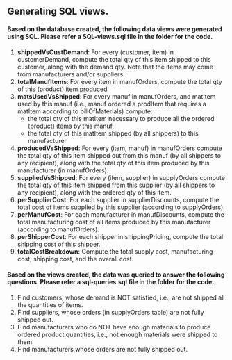 ## Generating SQL views.

#### Based on the database created, the following data views were generated using SQL. Please refer a SQL-views.sql file in the folder for the code.

1. **shippedVsCustDemand**: For every (customer, item) in customerDemand, compute the total qty of this item shipped to this customer, along with the demand qty. Note that the items may come from manufacturers and/or suppliers
2. **totalManufItems**: For every item in manufOrders, compute the total qty of this (product) item produced
3. **matsUsedVsShipped**: For every manuf in manufOrders, and matItem used by this manuf (i.e., manuf ordered a prodItem that requires a matItem according to billOfMaterials) compute:
	- the total qty of this matItem necessary to produce all the ordered (product) items by this manuf,
	- the total qty of this matItem shipped (by all shippers) to this manufacturer
4. **producedVsShipped**: For every (item, manuf) in manufOrders compute the total qty of this item shipped out from this manuf (by all shippers to any recipient), along with the total qty of this item produced by this manufacturer (in manufOrders).
5. **suppliedVsShipped**: For every (item, supplier) in supplyOrders compute the total qty of this item shipped from this supplier (by all shippers to any recipient), along with the ordered qty of this item.
6. **perSupplierCost**: For each supplier in supplierDiscounts, compute the total cost of items supplied by this supplier (according to supplyOrders).
7. **perManufCost**: For each manufacturer in manufDiscounts, compute the total manufacturing cost of all items produced by this manufacturer (according to manufOrders).
8. **perShipperCost**: For each shipper in shippingPricing, compute the total shipping cost of this shipper.
9. **totalCostBreakdown**: Compute the total supply cost, manufacturing cost, shipping cost, and the overall cost.

#### Based on the views created, the data was queried to answer the following questions. Please refer a sql-queries.sql file in the folder for the code.

1. Find customers, whose demand is NOT satisfied, i.e., are not shipped all the quantities of items.
2. Find suppliers, whose orders (in supplyOrders table) are not fully shipped out.
3. Find manufacturers who do NOT have enough materials to produce ordered product quantities, i.e., not enough materials were shipped to them.
4. Find manufacturers whose orders are not fully shipped out.